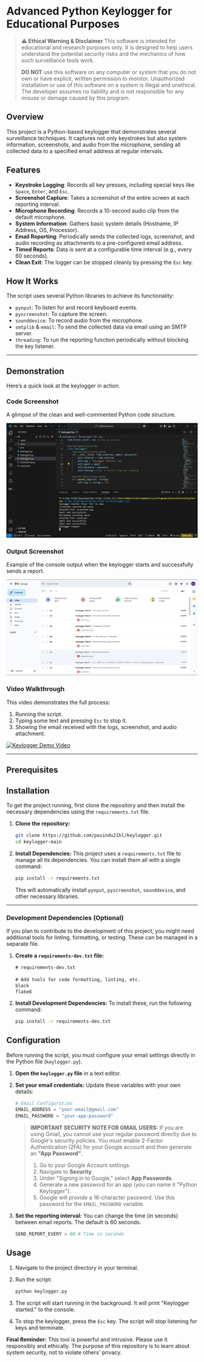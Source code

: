 # Advanced Python Keylogger for Educational Purposes

> ⚠️ **Ethical Warning & Disclaimer**
> This software is intended for educational and research purposes only. It is designed to help users understand the potential security risks and the mechanics of how such surveillance tools work.
>
> **DO NOT** use this software on any computer or system that you do not own or have explicit, written permission to monitor. Unauthorized installation or use of this software on a system is illegal and unethical. The developer assumes no liability and is not responsible for any misuse or damage caused by this program.

## Overview

This project is a Python-based keylogger that demonstrates several surveillance techniques. It captures not only keystrokes but also system information, screenshots, and audio from the microphone, sending all collected data to a specified email address at regular intervals.



## Features

* **Keystroke Logging**: Records all key presses, including special keys like `Space`, `Enter`, and `Esc`.
* **Screenshot Capture**: Takes a screenshot of the entire screen at each reporting interval.
* **Microphone Recording**: Records a 10-second audio clip from the default microphone.
* **System Information**: Gathers basic system details (Hostname, IP Address, OS, Processor).
* **Email Reporting**: Periodically sends the collected logs, screenshot, and audio recording as attachments to a pre-configured email address.
* **Timed Reports**: Data is sent at a configurable time interval (e.g., every 60 seconds).
* **Clean Exit**: The logger can be stopped cleanly by pressing the `Esc` key.

## How It Works

The script uses several Python libraries to achieve its functionality:
* `pynput`: To listen for and record keyboard events.
* `pyscreenshot`: To capture the screen.
* `sounddevice`: To record audio from the microphone.
* `smtplib` & `email`: To send the collected data via email using an SMTP server.
* `threading`: To run the reporting function periodically without blocking the key listener.

---

## Demonstration

Here’s a quick look at the keylogger in action.

### Code Screenshot
A glimpse of the clean and well-commented Python code structure.

![Code Screenshot](assets/code_screenshot.png)

### Output Screenshot
Example of the console output when the keylogger starts and successfully sends a report.

![Output Screenshot](assets/output_screenshot.png)

### Video Walkthrough
This video demonstrates the full process:
1.  Running the script.
2.  Typing some text and pressing `Esc` to stop it.
3.  Showing the email received with the logs, screenshot, and audio attachment.

[![Keylogger Demo Video](https://img.youtube.com/vi/sX4Emo-HpNU/0.jpg)](https://www.youtube.com/watch?v=sX4Emo-HpNU)

---

## Prerequisites

## Installation

To get the project running, first clone the repository and then install the necessary dependencies using the `requirements.txt` file.

1.  **Clone the repository:**
    ```bash
    git clone https://github.com/pasindu21hl/keylogger.git
    cd keylogger-main
    ```

2.  **Install Dependencies:**
    This project uses a `requirements.txt` file to manage all its dependencies. You can install them all with a single command:
    ```bash
    pip install -r requirements.txt
    ```
    This will automatically install `pynput`, `pyscreenshot`, `sounddevice`, and other necessary libraries.

---

### Development Dependencies (Optional)

If you plan to contribute to the development of this project, you might need additional tools for linting, formatting, or testing. These can be managed in a separate file.

1.  **Create a `requirements-dev.txt` file:**
    ```
    # requirements-dev.txt

    # Add tools for code formatting, linting, etc.
    black
    flake8
    ```

2.  **Install Development Dependencies:**
    To install these, run the following command:
    ```bash
    pip install -r requirements-dev.txt
    ```
## Configuration

Before running the script, you must configure your email settings directly in the Python file (`keylogger.py`).

1.  **Open the `keylogger.py` file** in a text editor.

2.  **Set your email credentials:**
    Update these variables with your own details:
    ```python
    # Email Configuration
    EMAIL_ADDRESS = "your-email@gmail.com"
    EMAIL_PASSWORD = "your-app-password"
    ```

    > **IMPORTANT SECURITY NOTE FOR GMAIL USERS:**
    > If you are using Gmail, you cannot use your regular password directly due to Google's security policies. You must enable 2-Factor Authentication (2FA) for your Google account and then generate an **"App Password"**.
    >
    > 1. Go to your Google Account settings.
    > 2. Navigate to **Security**.
    > 3. Under "Signing in to Google," select **App Passwords**.
    > 4. Generate a new password for an app (you can name it "Python Keylogger").
    > 5. Google will provide a 16-character password. Use this password for the `EMAIL_PASSWORD` variable.
    > 

3.  **Set the reporting interval:**
    You can change the time (in seconds) between email reports. The default is 60 seconds.
    ```python
    SEND_REPORT_EVERY = 60 # Time in seconds
    ```

## Usage

1.  Navigate to the project directory in your terminal.

2.  Run the script:
    ```bash
    python keylogger.py
    ```

3.  The script will start running in the background. It will print "Keylogger started." to the console.

4.  To stop the keylogger, press the `Esc` key. The script will stop listening for keys and terminate.


**Final Reminder:** This tool is powerful and intrusive. Please use it responsibly and ethically. The purpose of this repository is to learn about system security, not to violate others' privacy.
